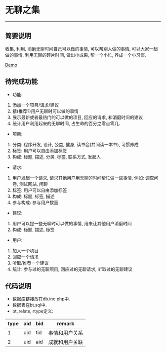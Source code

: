 # 无聊之集
------------

## 简要说明
  收集, 利用, 消磨无聊时间自己可以做的事情, 可以帮别人做的事情, 可以大家一起做的事情.
  利用无聊的碎片时间, 做出小成果, 帮一个小忙, 养成一个小习惯.

  [Demo](http://lazurey.comeze.com/boring-time/)
  
## 待完成功能

* 功能:
 1. 添加一个项目/请求/建议
 2. 猜(推荐?)用户无聊时可以做的事情
 3. 展示最新或者最热门的可以做的项目, 回应的请求, 和消磨时间的建议
 4. 统计用户利用起来的无聊时间, 占生命的百分之零点零几. 

* 项目:
 1. 分类: 程序开发, 设计, 公益, 健身, 读书会(共同读一本书), 习惯养成
 2. 标签: 用户可以自由添加标签
 3. 构成: 标题, 描述, 分类, 标签, 联系方式, 发起人

* 请求:
 1. 用户发起一个请求, 请求其他用户用无聊的时间帮忙做一些事情, 例如: 调查问卷, 测试网站, 闲聊
 2. 标签: 用户可以自由添加标签
 3. 构成: 标题, 标签, 描述
 4. 参与构成: 参与用户数量

* 建议:
 1. 用户可以提一些无聊时可以做的事情, 用来让其他用户消磨时间
 2. 构成: 标题, 描述, 标签

* 用户:
 1. 加入一个项目
 2. 回应一个请求
 3. 听取/推荐一个建议
 4. 统计: 参与过的无聊项目, 回应过的无聊请求, 听取过的无聊建议

## 代码说明

* 数据库链接放在db.inc.php中.
* 数据表在bt.sql中.
* bt_relate, rtype定义:

| type | aid | bid | remark |
| ---- | --- | --- | ------ |
|  1   | uid | tid | 事情和用户关系 |
|  2   | uid | aid | 成就和用户关联 |
